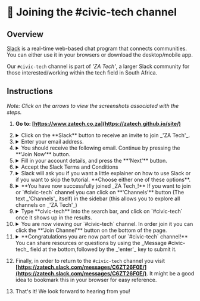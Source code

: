 # 💬 Joining the #civic-tech channel

## Overview

[Slack](https://slack.com/) is a real-time web-based chat program that connects communities. You can either use it in your browsers or download the desktop/mobile app.

Our `#civic-tech` channel is part of _'ZA Tech'_, a larger Slack community for those interested/working within the tech field in South Africa. 

## Instructions

_Note: Click on the arrows to view the screenshots associated with the steps._

1. **Go to: [https://www.zatech.co.za](https://zatech.github.io/site/)**

2. <details><summary>Click on the **Slack** button to receive an invite to join _'ZA Tech'_.</summary> ![](./../assets/images/za-tech-invite.PNG)</details>

3. <details><summary>Enter your email address.</summary>![](./../assets/images/za-tech-invite-email.PNG)</details>

4. <details><summary>You should receive the following email. Continue by pressing the **'Join Now'** button.</summary>![](./../assets/images/za-tech-invite-button.PNG)</details>

5. <details><summary>Fill in your account details, and press the **'Next'** button.</summary>![](./../assets/images/za-tech-invite-info.PNG)</details>

5. <details><summary>Accept the Slack Terms and Conditions</summary>![](./../assets/images/za-tech-invite-tc.PNG)</details>

6. <details><summary>Slack will ask you if you want a little explainer on how to use Slack or if you want to skip the tutorial. **Choose either one of these options**.</summary>![](./../assets/images/za-tech-tutorial.PNG)</details>

7. <details><summary>**You have now successfully joined _ZA Tech_!** If you want to join or `#civic-tech` channel you can click on **'Channels'** button (The text _'Channels'_ itself) in the sidebar (this allows you to explore all channels on _'ZA Tech'_)</summary>![](./../assets/images/za-tech-channels.PNG)</details>

9. <details><summary>Type **civic-tech** into the search bar, and click on `#civic-tech` once it shows up in the results.</summary>![](./../assets/images/za-tech-search.PNG)</details>

10. <details><summary>You are now viewing our `#civic-tech` channel. In order join it you can click the **'Join Channel'** button on the bottom of the page.</summary>![](./../assets/images/za-tech-join.PNG)</details>

11. <details><summary>**Congratulations you are now part of our `#civic-tech` channel!** You can share resources or questions by using the _Message #civic-tech_ field at the bottom,followed by the _'enter'_ key to submit it.</summary>![](./../assets/images/za-tech-conversation.PNG)</details>

12. Finally, in order to return to the `#civic-tech` channel you visit **[https://zatech.slack.com/messages/C6ZT26F0E/](https://zatech.slack.com/messages/C6ZT26F0E/)**. It might be a good idea to bookmark this in your browser for easy reference.

13. That's it! We look forward to hearing from you!